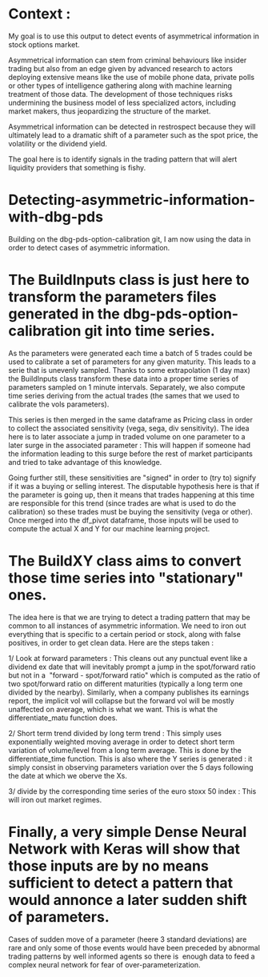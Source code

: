 # Context :

My goal is to use this output to detect events of asymmetrical information in stock options market.

Asymmetrical information can stem from criminal behaviours like insider trading but also from an edge given by advanced research to actors deploying extensive means like the use of mobile phone data, private polls or other types of intelligence gathering along with machine learning treatment of those data.
The development of those techniques risks undermining the business model of less specialized actors, including market makers, thus jeopardizing the structure of the market.

Asymmetrical information can be detected in restrospect because they will ultimately lead to a dramatic shift of a parameter such as the spot price, the volatility or the dividend yield.

The goal here is to identify signals in the trading pattern that will alert liquidity providers that something is fishy.

# Detecting-asymmetric-information-with-dbg-pds

Building on the dbg-pds-option-calibration git, I am now using the data in order to detect cases of asymmetric information.


# The BuildInputs class is just here to transform the parameters files generated in the dbg-pds-option-calibration git into time series. 
As the parameters were generated each time a batch of 5 trades could be used to calibrate a set of parameters for any given maturity.
This leads to a serie that is unevenly sampled. Thanks to some extrapolation (1 day max) the BuildInputs class transform these data into a proper time series of parameters sampled on 1 minute intervals.
Separately, we also compute time series deriving from the actual trades (the sames that we used to calibrate the vols parameters).

This series is then merged in the same dataframe as Pricing class in order to collect the associated sensitivity (vega, sega, div sensitivity). The idea here is to later associate a jump in traded volume on one parameter to a later surge in the associated parameter : This will happen if someone had the information leading to this surge before the rest of market participants and tried to take advantage of this knowledge.

Going further still, these sensitivities are "signed" in order to (try to) signify if it was a buying or selling interest. The disputable hypothesis here is that if the parameter is going up, then it means that trades happening at this time are responsible for this trend (since trades are what is used to do the calibration) so these trades must be buying the sensitivity (vega or other). 
Once merged into the df_pivot dataframe, those inputs will be used to compute the actual X and Y for our machine learning project.

# The BuildXY class aims to convert those time series into "stationary" ones.
The idea here is that we are trying to detect a trading pattern that may be common to all instances of asymmetric information. We need to iron out everything that is specific to a certain period or stock, along with false positives, in order to get clean data. Here are the steps taken :

1/ Look at forward parameters :
This cleans out any punctual event like a dividend ex date that will inevitably prompt a jump in the spot/forward ratio but not in a  "forward - spot/forward ratio" which is computed as the ratio of two spot/forward ratio on different maturities (typically a long term one divided by the nearby).
Similarly, when a company publishes its earnings report, the implicit vol will collapse but the forward vol will be mostly unaffected on average, which is what we want. This is what the differentiate_matu function does.

2/ Short term trend divided by long term trend :
This simply uses exponentially weighted moving average in order to detect short term variation of volume/level from a long term average. This is done by the  differentiate_time function. This is also where the Y series is generated : it simply consist in observing parameters variation over the 5 days following the date at which we oberve the Xs.

3/ divide by the corresponding time series of the euro stoxx 50 index :
This will iron out market regimes.

# Finally, a very simple Dense Neural Network with Keras will show that those inputs are by no means sufficient to detect a pattern that would annonce a later sudden shift of parameters.
Cases of sudden move of a parameter (heere 3 standard deviations) are rare and only some of those events would have been preceded by abnormal trading patterns by well informed agents so there is  enough data to feed a complex neural network for fear of over-parameterization.
